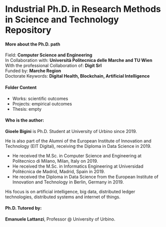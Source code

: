 # Industrial Ph.D. in Research Methods in Science and Technology Repository

#### More about the Ph.D. path
Field: <b>Computer Science and Engineering</b><br>
In Collaboration with: <b>Università Politecnica delle Marche and TU Wien</b><br>
With the professional Collaboration of: <b>Digit Srl</b><br>
Funded by: <b>Marche Region</b><br>
Doctorate Keywords: <b>Digital Health, Blockchain, Artificial Intelligence</b>

#### Folder Content
- Works: scientific outcomes
- Projects: empirical outcomes
- Thesis: empty

#### Who is the author:
<b>Gioele Bigini</b> is Ph.D. Student at University of Urbino since 2019. 

He is also part of the Alumni of the European Institute of Innovation and Technology (EIT Digital), receiving the Diploma in Data Science in 2019. 
- He received the M.Sc. in Computer Science and Engineering at Politecnico di Milano, Milan, Italy on 2019.
- He received the M.Sc. in Informatics Engineering at Universidad Politécnica de Madrid, Madrid, Spain in 2019. 
- He received the Diploma in Data Science from the European Institute of Innovation and Technology in Berlin, Germany in 2019. 

His focus is on artificial intelligence, big data, distributed ledger technologies, distributed systems and internet of things.

#### Ph.D. Tutored by:
<b>Emanuele Lattanzi</b>, Professor @ University of Urbino.
